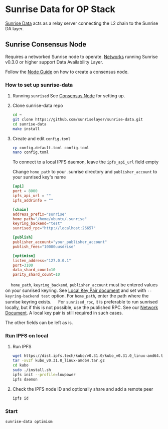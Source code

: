 # Sunrise Data for OP Stack

[Sunrise Data](https://github.com/sunriselayer/sunrise-data) acts as a relay server connecting the L2 chain to the Sunrise DA layer.

## Sunrise Consensus Node

Requires a networked Sunrise node to operate. [Networks](../../../node/networks/README.md) running Sunrise v0.3.0 or higher support Data Availability Layer.

Follow the [Node Guide](../../../node/types/consensus/README.md) on how to create a consensus node.

### How to set up sunrise-data

1. Running `sunrised`
See [Consensus Node](../../node/types/consensus/full-consensus-node.md) for setting up.

1. Clone sunrise-data repo

   ```bash
   cd ~
   git clone https://github.com/sunriselayer/sunrise-data.git
   cd sunrise-data
   make install
   ```

1. Create and edit `config.toml`

   ```bash
   cp config.default.toml config.toml
   nano config.toml
   ```

   To connect to a local IPFS daemon, leave the `ipfs_api_url` field empty

   Change `home_path` to your .sunrise directory and `publisher_account` to your sunrised key's name

   ```toml
   [api]
   port = 8000
   ipfs_api_url = ""
   ipfs_addrinfo = ""

   [chain]
   address_prefix="sunrise"
   home_path="/home/ubuntu/.sunrise"
   keyring_backend="test"
   sunrised_rpc="http://localhost:26657"
   
   [publish]
   publisher_account="your_publisher_account"
   publish_fees="10000uusdrise"

   [optimism]
   listen_address="127.0.0.1"
   port=3100
   data_shard_count=10
   parity_shard_count=10
   ```

　 `home_path`, `keyring_backend`, `publisher_account` must be entered values on your sunrised keyring.
   See [Local Key Pair document](../../../node/types/consensus/full-consensus-node.md#create-or-restore-a-local-key-pair) and set with `--keyring-backend test` option.
   For `home_path`, enter the path where the sunrise keyring exists.
　 
   For `sunrised_rpc`, it is preferable to run sunrised locally, but if this is not possible, use the published RPC. See our [Network Document](../../../node/networks/README.md). A local key pair is still required in such cases.

   The other fields can be left as is.

### Run IPFS on local

1. Run IPFS

   ```bash
   wget https://dist.ipfs.tech/kubo/v0.31.0/kubo_v0.31.0_linux-amd64.tar.gz
   tar -xvzf kubo_v0.31.0_linux-amd64.tar.gz
   cd kubo
   sudo ./install.sh
   ipfs init --profile=lowpower
   ipfs daemon
   ```

1. Check the IPFS node ID and optionally share and add a remote peer

   ```bash
   ipfs id
   ```

### Start

```bash
sunrise-data optimism
```
